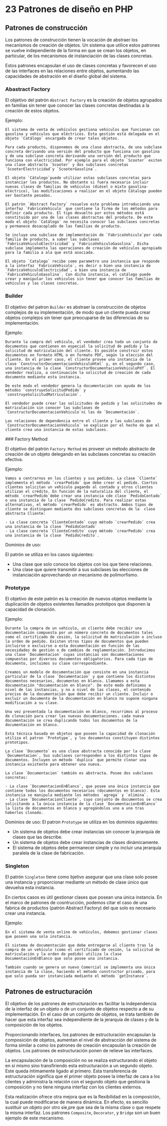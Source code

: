 # 23 Patrones de diseño en PHP

## Patrones de construcción

Los patrones de construcción tienen la vocación de abstraer los mecanismos de creación de objetos. Un sistema que utilice estos patrones se vuelve independiente de la forma en que se crean los objetos, en particular, de los mecanismos de instanciación de las clases concretas.

Estos patrones encapsulan el uso de clases concretas y favorecen el uso de las interfaces en las relaciones entre objetos, aumentando las capacidades de abstración en el diseño global del sistema.

### Abastract Factory

El objetivo del patrón `Abstract Factory` es la creación de objetos agrupados en familias sin tener que conocer las clases concretas destinadas a la creación de estos objetos.

Ejemplo:

    El sistema de venta de vehículos gestiona vehículos que funcionan con gasolina y vehículos que eléctricos. Esta gestión está delegada en el objeto `Catálogo` encargada de crear tales objetos.

    Para cada producto, disponemos de una clase abstracta, de una subclase concreta derivando una versión del producto que funciona con gasolina y de una subclase concreta derivando una versión del producto que funciona con electricidad. Por ejemplo para el objeto `Scooter` exiten una clase abstracta `Scooter` y dos subclases concretas `ScooterElectricidad`y `ScooterGasolina`.

    El objeto `Cátalogo`puede utilizar estas subclases concretas para instanciar los productos. No obstante si fuera necesario incluir nuevas clases de familias de vehículos (diésel o mixto gasolina-eléctrico), las modificaciones a realizar en el objeto Cátalogo pueden ser bastante pesadas.

    El patrón `Abstract Factory` resuelve este problema introduciendo una interfaz `FabricaVehiculo` que contiene la firma de los métodos para definir cada producto. El tipo devuelto por estos métodos está constituido por una de las clases abstractas del producto. De este modo el objeto `Catálogo` no necesita conocer las subclases concretas y permanece desacoplado de las familias de producto.

    Se incluye una subclase de implementación de `FabricaVehiculo`por cada familia de producto, a saber las subclases `FabricaVehiculoElectricidad` y `FabricaVehiculoGasolina`. Dicha subclase implementa las operaciones de creación de vehículos apropiado para la familia a ala que está asociada.

    El objeto `Catalogo` recibe como parametro una instancia que responde a la interfaz `FabricaVehiculo`, es decir o bien una instancia de `FabricaVehiculoElectricidad`, o bien una instancia de `FabricaVehiculoGasolina`. Con dicha instancia, el catálogo puede crear y manipular los vehiculos sin tener que conocer las familias de vehículos y las clases concretas.

### Builder

El objetivo del patron `Builder` es abstraer la construcción de objetos complejos de su implementación, de modo que un cliente pueda crear objetos complejos sin tener que preocuparse de las diferencias de su implementación.

Ejemplo:

    Durante la compra del vehículo, el vendedor crea todo un conjunto de documentos que contienen en especial la solicitud de pedido y la solicitud de matriculación del cliente. Es posible construir estos documentos en formato HTML o en formato PDF, según la elección del cliente. En el primer caso, el cliente provee una instancia de la clase `ConstructorDocumentacionVehiculoHtml` y, en el segundo caso, una instancia de la clase `ConstructorDocumentacionVehiculoPdf`. El vendedor realiza, a continuación la solicitud de creación de cada documento mediante esta instancia.

    De este modo el vendedor genera la documentación con ayuda de los métodos `construyeSolicitudPedido` y `construyeSolicitudMatriculación`.

    El vendedor puede crear las solicitudes de pedido y las solicitudes de matriculación sin conocer las subclases de `ConstructorDocumentacionVehiculo`ni las de `Documentación`.

    Las relaciones de dependencia entre el cliente y las subclases de `ConstructorDocumentacionVehiculo` se explican por el hecho de que el cliente crea una instancia de estas subclases.

### Factory Method

El objetivo del patrón `Factory Method` es proveer un método abstracto de creación de un objeto delegando en las subclases concretas su creación efectiva.

Ejemplo:

    Vamos a centrarnos en los clientes y sus pedidos. La clase `Cliente` implementa el método `crearPedido` que debe crear el pedido. Ciertos clientes solicitan un vehículo pagando al contado y otros clientes utilizan el crédito. En función de la naturaliza del cliente, el método `crearPedido`debe crear una instancia cde clase `PedidoContado` o una instancia de la clase `PedidoCredito. Para realizar estas alternativas, el método `crearPedido` es abstracto. Ambos tipos de cliente se distinguen mediante dos subclases concretas de la  clase abstracta Cliente:

    - La clase concreta `ClienteContado` cuyo método `crearPedido` crea una instancia de la clase `PedidoContado`
    - La clase concreta `ClienteCredito` cuyo método `crearPedido` crea una instancia de la clase `PedidoCredito`.

Dominios de uso:

El patrón se utiliza en los casos siguientes:

- Una clase que solo conoce los objetos con los que tiene relaciones.
- Una clase que quiere transmitir a sus subclases las elecciones de instanciación aprovechando un mecanismo de polimorfismo.

### Prototype

El objetivo de este patrón es la creación de nuevos objetos mediante la duplicación de objetos existentes llamados prototipos que disponen la capacidad de clonación.

Ejemplo:

    Durante la compra de un vehículo, un cliente debe recibir una documentación compuesta por un número concreto de documentos tales como el certificado de cesión, la solicitud de matriculación o incluso la orden de pedido. Existen otros tipos de documentos que pueden incluirse o excluirse a esta documentación en función de las necesidades de gestión o de cambios de reglamentación. Introducimos una clase `Documentacion` cuyas instancias son documentaciones compuestas por diversos documentos obligatorios. Para cada tipo de documento, incluimos su clase correspondiente.

    Creamos un modelo de documentación que consiste en una instancia particular de la clase `Documentacion` y que contiene los distintos documentos necesarios, documentos en blanco. Llamamos a esta documentación "documentación en blanco". De este modo definimos a nivel de las instancias, y no a nivel de las clases, el contenido preciso de la documentación que debe recibir un cliente. Incluir o excluir un documento de la documentación en blanco no supone ninguna modificación a su clase.

    Una vez presentada la documentación en blanco, recurrimos al proceso de clonación para crear las nuevas documentaciones. cada nueva documentación se crea duplicando todos los documentos de la documentación en blanco.

    Esta técnica basada en objetos que poseen la capacidad de clonación utiliza el patron `Prototype`, y los documentos constituyen distintos prototipos.

    La clase `Documento` es una clase abstracta conocida por la clase `Documentacion`. Sus subclases corresponden a los distintos tipos de documentos. Incluyen un método `duplica` que permite clonar una instancia existente para obtener una nueva.

    La clase `Documentacion` también es abstracta. Posee dos subclases concretas:
    
    - La clase `DocumentacionEnBlanco`, que posee una única instancia que contiene todos los documentos necesarios (documentos en blanco). Esta instancia se manipula mediante los métodos `agrega` y `elimina`.
    - La clase `DocumentacionCliente`, cuyo conjunto de documentos se crea solicitando a la única instancia de la clase `DocumentacionEnBlanco` la lista de documentos en blanco y agregándolos uno a uno tras haberlos clonado.

Dominios de uso:
El patron `Prototype` se utiliza en los dominios siguientes:

- Un sistema de objetos debe crear instancias sin conocer la jerarquía de clases que las describe.
- Un sistema de objetos debe crear instancias de clases dinámicamente.
- El sistema de objetos debe permanecer simple y no incluir una jerarquía paralela de la clase de fabricación.

### Singleton

El patrón `Singleton` tiene como bjetivo asegurar que una clase solo posee una instancia y proporcionar mediante un método de clase único que devuelva esta instancia.

En ciertos casos es útil gestionar clases que posean una única instancia. En el marco de patrones de cosntrucción, podemos citar el caso de una fabrica de productos (patrón Abstract Factory) del que solo es necesario crear una instancia.

Ejemplo:

    En el sistema de venta online de vehículos, debemos gestionar clases que poseen una sola instancia.

    El sistema de documentación que debe entregarse al cliente tras la compra de un vehículo (como el certificado de cesión, la solicitud de matriculación y la orden de pedido) utiliza la clase DocumentaciónEnBlanco que solo posee una instancia.

    También cuando se genera un nuevo Comercial se implementa una única instancia de la clase, haciendo el método constructor privado, para que solo pueda ser instanciada mediante el método `getInstance`.

## Patrones de estructuración

El objetivo de los patrones de estructuración es facilitar la independencia de la interfaz de un objeto o de un conjunto de objetos respecto a de su implementación. En el caso de un conjunto de objetos, se trata también de hacer que esta interfaz sea independiente de la jerarquía de clases y de la composición de los objetos.

Proporcionando interfaces, los patrones de estructuración encapsulan la composición de objetos, aumentan el nivel de abstracción del sistema de forma similar a como los patrones de creación encapsulan la creación de objetos. Los patrones de estructuración ponen de relieve las interfaces.

La encapsulación de la composición no se realiza estructurando el objeto en sí mismo sino transfiriendo esta estructuración a un segundo objeto. Este queda íntimamente ligado al primero. Esta transferencia de estructuración significa que el primer objeto posee la interfaz de cara a los clientes y administra la relación con el segundo objeto que gestiona la composición y no tiene ninguna interfaz con los clientes externos.

Esta realización ofrece otra mejora que es la flexibilidad en la composición, la cual puede modificarse de manera dinámica. En efecto, es sencillo sustituir un objeto por otro sie,pre que sea de la misma clase o que respete la misma interfaz. Los patrones `Composite`, `Decorator`, y `Bridge` son un buen ejemplo de este mecanismo.
